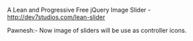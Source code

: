 A Lean and Progressive Free jQuery Image Slider - http://dev7studios.com/lean-slider

Pawnesh:-
Now image of sliders will be use as controller icons.
